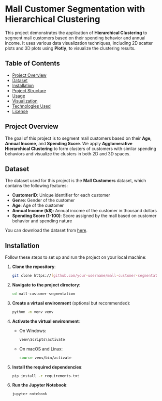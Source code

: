# Mall Customer Segmentation with Hierarchical Clustering

This project demonstrates the application of **Hierarchical Clustering** to segment mall customers based on their spending behavior and annual income. It uses various data visualization techniques, including 2D scatter plots and 3D plots using **Plotly**, to visualize the clustering results.

## Table of Contents

- [Project Overview](#project-overview)
- [Dataset](#dataset)
- [Installation](#installation)
- [Project Structure](#project-structure)
- [Usage](#usage)
- [Visualization](#visualization)
- [Technologies Used](#technologies-used)
- [License](#license)

## Project Overview

The goal of this project is to segment mall customers based on their **Age**, **Annual Income**, and **Spending Score**. We apply **Agglomerative Hierarchical Clustering** to form clusters of customers with similar spending behaviors and visualize the clusters in both 2D and 3D spaces.

## Dataset

The dataset used for this project is the **Mall Customers** dataset, which contains the following features:
- **CustomerID**: Unique identifier for each customer
- **Genre**: Gender of the customer
- **Age**: Age of the customer
- **Annual Income (k$)**: Annual income of the customer in thousand dollars
- **Spending Score (1-100)**: Score assigned by the mall based on customer behavior and spending nature

You can download the dataset from [here](https://github.com/Eya-Laouini/Mall-Customer-Segmentation/blob/main/Mall_Customers.csv).

## Installation

Follow these steps to set up and run the project on your local machine:

1. **Clone the repository**:
    ```bash
    git clone https://[github.com/your-username/mall-customer-segmentation.git](https://github.com/Eya-Laouini/Mall-Customer-Segmentation)
    ```

2. **Navigate to the project directory**:
    ```bash
    cd mall-customer-segmentation
    ```

3. **Create a virtual environment** (optional but recommended):
    ```bash
    python -m venv venv
    ```

4. **Activate the virtual environment**:
    - On Windows:
        ```bash
        venv\Scripts\activate
        ```
    - On macOS and Linux:
        ```bash
        source venv/bin/activate
        ```

5. **Install the required dependencies**:
    ```bash
    pip install -r requirements.txt
    ```

6. **Run the Jupyter Notebook**:
    ```bash
    jupyter notebook
    ```


